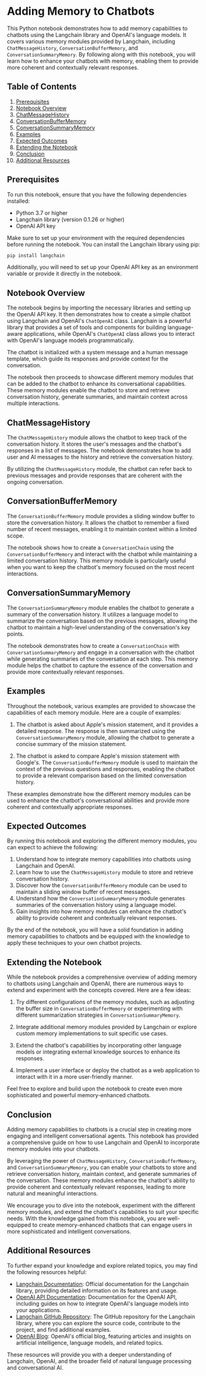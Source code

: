 # Adding Memory to Chatbots

This Python notebook demonstrates how to add memory capabilities to chatbots using the Langchain library and OpenAI's language models. It covers various memory modules provided by Langchain, including `ChatMessageHistory`, `ConversationBufferMemory`, and `ConversationSummaryMemory`. By following along with this notebook, you will learn how to enhance your chatbots with memory, enabling them to provide more coherent and contextually relevant responses.

## Table of Contents
1. [Prerequisites](#prerequisites)
2. [Notebook Overview](#notebook-overview)
3. [ChatMessageHistory](#chatmessagehistory)
4. [ConversationBufferMemory](#conversationbuffermemory)
5. [ConversationSummaryMemory](#conversationsummarymemory)
6. [Examples](#examples)
7. [Expected Outcomes](#expected-outcomes)
8. [Extending the Notebook](#extending-the-notebook)
9. [Conclusion](#conclusion)
10. [Additional Resources](#additional-resources)

## Prerequisites

To run this notebook, ensure that you have the following dependencies installed:

- Python 3.7 or higher
- Langchain library (version 0.1.26 or higher)
- OpenAI API key

Make sure to set up your environment with the required dependencies before running the notebook. You can install the Langchain library using pip:

```bash
pip install langchain
```

Additionally, you will need to set up your OpenAI API key as an environment variable or provide it directly in the notebook.

## Notebook Overview

The notebook begins by importing the necessary libraries and setting up the OpenAI API key. It then demonstrates how to create a simple chatbot using Langchain and OpenAI's `ChatOpenAI` class. Langchain is a powerful library that provides a set of tools and components for building language-aware applications, while OpenAI's `ChatOpenAI` class allows you to interact with OpenAI's language models programmatically.

The chatbot is initialized with a system message and a human message template, which guide its responses and provide context for the conversation.

The notebook then proceeds to showcase different memory modules that can be added to the chatbot to enhance its conversational capabilities. These memory modules enable the chatbot to store and retrieve conversation history, generate summaries, and maintain context across multiple interactions.

## ChatMessageHistory

The `ChatMessageHistory` module allows the chatbot to keep track of the conversation history. It stores the user's messages and the chatbot's responses in a list of messages. The notebook demonstrates how to add user and AI messages to the history and retrieve the conversation history.

By utilizing the `ChatMessageHistory` module, the chatbot can refer back to previous messages and provide responses that are coherent with the ongoing conversation.

## ConversationBufferMemory

The `ConversationBufferMemory` module provides a sliding window buffer to store the conversation history. It allows the chatbot to remember a fixed number of recent messages, enabling it to maintain context within a limited scope.

The notebook shows how to create a `ConversationChain` using the `ConversationBufferMemory` and interact with the chatbot while maintaining a limited conversation history. This memory module is particularly useful when you want to keep the chatbot's memory focused on the most recent interactions.

## ConversationSummaryMemory

The `ConversationSummaryMemory` module enables the chatbot to generate a summary of the conversation history. It utilizes a language model to summarize the conversation based on the previous messages, allowing the chatbot to maintain a high-level understanding of the conversation's key points.

The notebook demonstrates how to create a `ConversationChain` with `ConversationSummaryMemory` and engage in a conversation with the chatbot while generating summaries of the conversation at each step. This memory module helps the chatbot to capture the essence of the conversation and provide more contextually relevant responses.

## Examples

Throughout the notebook, various examples are provided to showcase the capabilities of each memory module. Here are a couple of examples:

1. The chatbot is asked about Apple's mission statement, and it provides a detailed response. The response is then summarized using the `ConversationSummaryMemory` module, allowing the chatbot to generate a concise summary of the mission statement.

2. The chatbot is asked to compare Apple's mission statement with Google's. The `ConversationBufferMemory` module is used to maintain the context of the previous questions and responses, enabling the chatbot to provide a relevant comparison based on the limited conversation history.

These examples demonstrate how the different memory modules can be used to enhance the chatbot's conversational abilities and provide more coherent and contextually appropriate responses.

## Expected Outcomes

By running this notebook and exploring the different memory modules, you can expect to achieve the following:

1. Understand how to integrate memory capabilities into chatbots using Langchain and OpenAI.
2. Learn how to use the `ChatMessageHistory` module to store and retrieve conversation history.
3. Discover how the `ConversationBufferMemory` module can be used to maintain a sliding window buffer of recent messages.
4. Understand how the `ConversationSummaryMemory` module generates summaries of the conversation history using a language model.
5. Gain insights into how memory modules can enhance the chatbot's ability to provide coherent and contextually relevant responses.

By the end of the notebook, you will have a solid foundation in adding memory capabilities to chatbots and be equipped with the knowledge to apply these techniques to your own chatbot projects.

## Extending the Notebook

While the notebook provides a comprehensive overview of adding memory to chatbots using Langchain and OpenAI, there are numerous ways to extend and experiment with the concepts covered. Here are a few ideas:

1. Try different configurations of the memory modules, such as adjusting the buffer size in `ConversationBufferMemory` or experimenting with different summarization strategies in `ConversationSummaryMemory`.

2. Integrate additional memory modules provided by Langchain or explore custom memory implementations to suit specific use cases.

3. Extend the chatbot's capabilities by incorporating other language models or integrating external knowledge sources to enhance its responses.

4. Implement a user interface or deploy the chatbot as a web application to interact with it in a more user-friendly manner.

Feel free to explore and build upon the notebook to create even more sophisticated and powerful memory-enhanced chatbots.

## Conclusion

Adding memory capabilities to chatbots is a crucial step in creating more engaging and intelligent conversational agents. This notebook has provided a comprehensive guide on how to use Langchain and OpenAI to incorporate memory modules into your chatbots.

By leveraging the power of `ChatMessageHistory`, `ConversationBufferMemory`, and `ConversationSummaryMemory`, you can enable your chatbots to store and retrieve conversation history, maintain context, and generate summaries of the conversation. These memory modules enhance the chatbot's ability to provide coherent and contextually relevant responses, leading to more natural and meaningful interactions.

We encourage you to dive into the notebook, experiment with the different memory modules, and extend the chatbot's capabilities to suit your specific needs. With the knowledge gained from this notebook, you are well-equipped to create memory-enhanced chatbots that can engage users in more sophisticated and intelligent conversations.

## Additional Resources

To further expand your knowledge and explore related topics, you may find the following resources helpful:

- [Langchain Documentation](https://langchain.readthedocs.io/): Official documentation for the Langchain library, providing detailed information on its features and usage.
- [OpenAI API Documentation](https://beta.openai.com/docs/): Documentation for the OpenAI API, including guides on how to integrate OpenAI's language models into your applications.
- [Langchain GitHub Repository](https://github.com/hwchase17/langchain): The GitHub repository for the Langchain library, where you can explore the source code, contribute to the project, and find additional examples.
- [OpenAI Blog](https://openai.com/blog/): OpenAI's official blog, featuring articles and insights on artificial intelligence, language models, and related topics.

These resources will provide you with a deeper understanding of Langchain, OpenAI, and the broader field of natural language processing and conversational AI.
